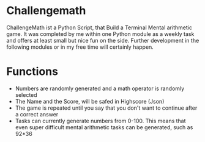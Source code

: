 # Challengemath
ChallengeMath ist a Python Script, that Build a Terminal Mental arithmetic game. It was completed by me within one Python module as a weekly task and offers at least small but nice fun on the side. Further development in the following modules or in my free time will certainly happen.

# Functions
- Numbers are randomly generated and a math operator is randomly selected
- The Name and the Score, will be safed in Highscore (Json)
- The game is repeated until you say that you don't want to continue after a correct answer
- Tasks can currently generate numbers from 0-100. This means that even super difficult mental arithmetic tasks can be generated, such as 92*36
